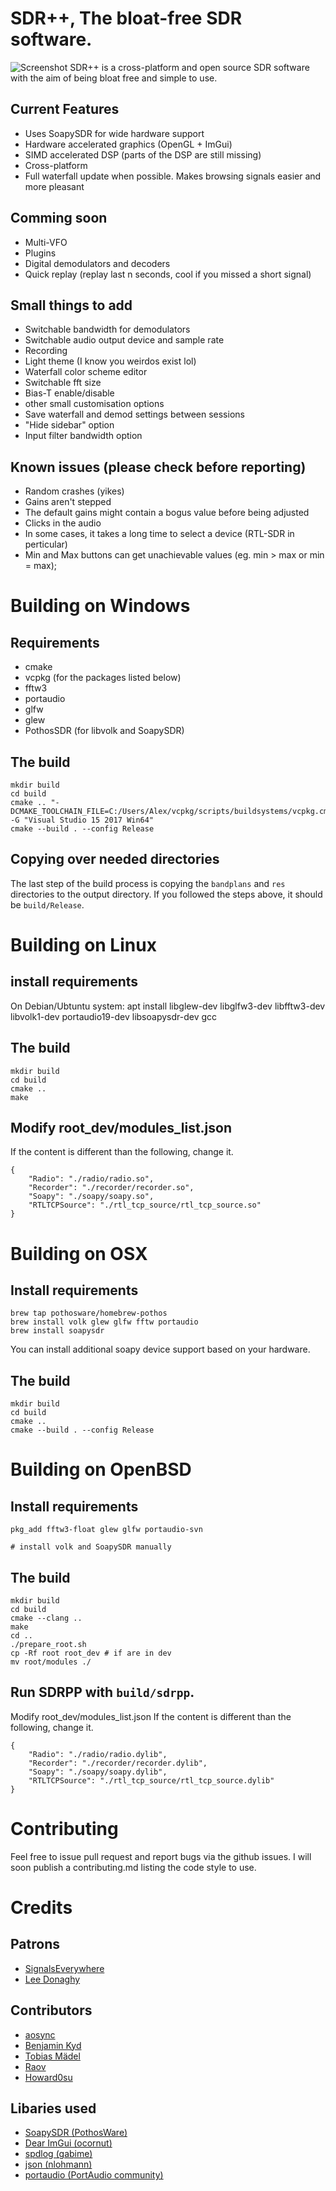 # SDR++, The bloat-free SDR software.
![Screenshot](https://i.imgur.com/Kv7GW3l.png)
SDR++ is a cross-platform and open source SDR software with the aim of being bloat free and simple to use.

## Current Features

* Uses SoapySDR for wide hardware support
* Hardware accelerated graphics (OpenGL + ImGui)
* SIMD accelerated DSP (parts of the DSP are still missing)
* Cross-platform
* Full waterfall update when possible. Makes browsing signals easier and more pleasant

## Comming soon

* Multi-VFO
* Plugins
* Digital demodulators and decoders
* Quick replay (replay last n seconds, cool if you missed a short signal)

## Small things to add

* Switchable bandwidth for demodulators
* Switchable audio output device and sample rate
* Recording
* Light theme (I know you weirdos exist lol)
* Waterfall color scheme editor
* Switchable fft size
* Bias-T enable/disable
* other small customisation options
* Save waterfall and demod settings between sessions
* "Hide sidebar" option
* Input filter bandwidth option

## Known issues (please check before reporting)

* Random crashes (yikes)
* Gains aren't stepped
* The default gains might contain a bogus value before being adjusted
* Clicks in the audio
* In some cases, it takes a long time to select a device (RTL-SDR in perticular)
* Min and Max buttons can get unachievable values (eg. min > max or min = max);

# Building on Windows
## Requirements

* cmake
* vcpkg (for the packages listed below)
* fftw3
* portaudio
* glfw
* glew
* PothosSDR (for libvolk and SoapySDR)

## The build
```
mkdir build
cd build
cmake .. "-DCMAKE_TOOLCHAIN_FILE=C:/Users/Alex/vcpkg/scripts/buildsystems/vcpkg.cmake" -G "Visual Studio 15 2017 Win64"
cmake --build . --config Release
```

## Copying over needed directories
The last step of the build process is copying the `bandplans` and `res` directories to the output directory.
If you followed the steps above, it should be `build/Release`.

# Building on Linux
## install requirements
On Debian/Ubtuntu system:
apt install libglew-dev libglfw3-dev libfftw3-dev libvolk1-dev portaudio19-dev libsoapysdr-dev gcc

## The build
```
mkdir build
cd build
cmake ..
make
```

## Modify root_dev/modules_list.json
If the content is different than the following, change it.
```
{
    "Radio": "./radio/radio.so",
    "Recorder": "./recorder/recorder.so",
    "Soapy": "./soapy/soapy.so",
    "RTLTCPSource": "./rtl_tcp_source/rtl_tcp_source.so"
}
```

# Building on OSX
## Install requirements
```
brew tap pothosware/homebrew-pothos
brew install volk glew glfw fftw portaudio
brew install soapysdr
```
You can install additional soapy device support based on your hardware.

## The build
```
mkdir build
cd build
cmake ..
cmake --build . --config Release
```

# Building on OpenBSD
## Install requirements
```
pkg_add fftw3-float glew glfw portaudio-svn

# install volk and SoapySDR manually
```

## The build
```
mkdir build
cd build
cmake --clang ..
make
cd ..
./prepare_root.sh
cp -Rf root root_dev # if are in dev
mv root/modules ./
```

## Run SDRPP with `build/sdrpp`.
Modify root_dev/modules_list.json
If the content is different than the following, change it.
```
{
    "Radio": "./radio/radio.dylib",
    "Recorder": "./recorder/recorder.dylib",
    "Soapy": "./soapy/soapy.dylib",
    "RTLTCPSource": "./rtl_tcp_source/rtl_tcp_source.dylib"
}
```

# Contributing

Feel free to issue pull request and report bugs via the github issues.
I will soon publish a contributing.md listing the code style to use.

# Credits

## Patrons
* [SignalsEverywhere](https://signalseverywhere.com/)
* [Lee Donaghy](https://github.com/github)

## Contributors
* [aosync](https://github.com/aosync)
* [Benjamin Kyd](https://github.com/benkyd)
* [Tobias Mädel](https://github.com/Manawyrm)
* [Raov](https://twitter.com/raov_birbtog)
* [Howard0su](https://github.com/howard0su)

## Libaries used
* [SoapySDR (PothosWare)](https://github.com/pothosware/SoapySDR)
* [Dear ImGui (ocornut)](https://github.com/ocornut/imgui)
* [spdlog (gabime)](https://github.com/gabime/spdlog)
* [json (nlohmann)](https://github.com/nlohmann/json)
* [portaudio (PortAudio community)](http://www.portaudio.com/)
